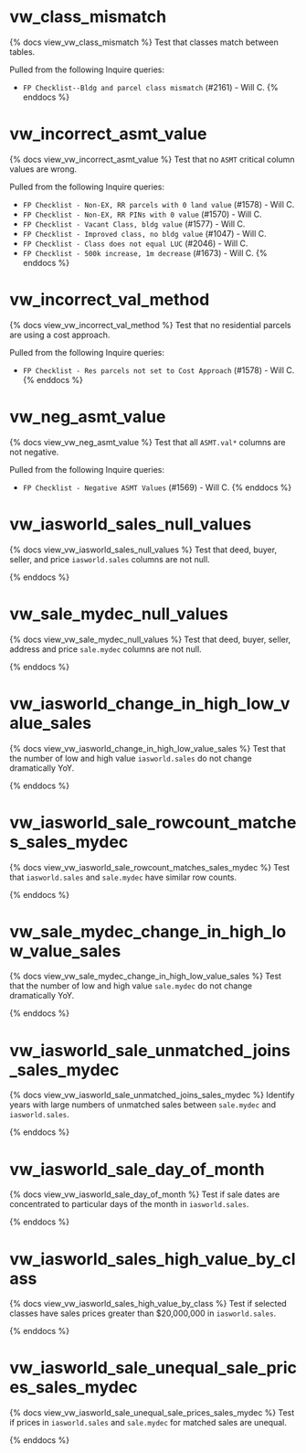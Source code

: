 # vw_class_mismatch

{% docs view_vw_class_mismatch %}
Test that classes match between tables.

Pulled from the following Inquire queries:

- `FP Checklist--Bldg and parcel class mismatch` (#2161) - Will C.
{% enddocs %}

# vw_incorrect_asmt_value

{% docs view_vw_incorrect_asmt_value %}
Test that no `ASMT` critical column values are wrong.

Pulled from the following Inquire queries:

- `FP Checklist - Non-EX, RR parcels with 0 land value` (#1578) - Will C.
- `FP Checklist - Non-EX, RR PINs with 0 value` (#1570) - Will C.
- `FP Checklist - Vacant Class, bldg value` (#1577) - Will C.
- `FP Checklist - Improved class, no bldg value` (#1047) - Will C.
- `FP Checklist - Class does not equal LUC` (#2046) - Will C.
- `FP Checklist - 500k increase, 1m decrease` (#1673) - Will C.
{% enddocs %}

# vw_incorrect_val_method

{% docs view_vw_incorrect_val_method %}
Test that no residential parcels are using a cost approach.

Pulled from the following Inquire queries:

- `FP Checklist - Res parcels not set to Cost Approach` (#1578) - Will C.
{% enddocs %}

# vw_neg_asmt_value

{% docs view_vw_neg_asmt_value %}
Test that all `ASMT.val*` columns are not negative.

Pulled from the following Inquire queries:

- `FP Checklist - Negative ASMT Values` (#1569) - Will C.
{% enddocs %}

# vw_iasworld_sales_null_values

{% docs view_vw_iasworld_sales_null_values %}
Test that deed, buyer, seller, and price `iasworld.sales` columns are not null.

{% enddocs %}

# vw_sale_mydec_null_values

{% docs view_vw_sale_mydec_null_values %}
Test that deed, buyer, seller, address and price `sale.mydec` columns are not
null.

{% enddocs %}

# vw_iasworld_change_in_high_low_value_sales

{% docs view_vw_iasworld_change_in_high_low_value_sales %}
Test that the number of low and high value `iasworld.sales` do not change
dramatically YoY.

{% enddocs %}

# vw_iasworld_sale_rowcount_matches_sales_mydec

{% docs view_vw_iasworld_sale_rowcount_matches_sales_mydec %}
Test that `iasworld.sales` and `sale.mydec` have similar row counts.

{% enddocs %}

# vw_sale_mydec_change_in_high_low_value_sales

{% docs view_vw_sale_mydec_change_in_high_low_value_sales %}
Test that the number of low and high value `sale.mydec` do not change
dramatically YoY.

{% enddocs %}

# vw_iasworld_sale_unmatched_joins_sales_mydec

{% docs view_vw_iasworld_sale_unmatched_joins_sales_mydec %}
Identify years with large numbers of unmatched sales between `sale.mydec` and
`iasworld.sales`.

{% enddocs %}

# vw_iasworld_sale_day_of_month

{% docs view_vw_iasworld_sale_day_of_month %}
Test if sale dates are concentrated to particular days of the month in
`iasworld.sales`.

{% enddocs %}

# vw_iasworld_sales_high_value_by_class

{% docs view_vw_iasworld_sales_high_value_by_class %}
Test if selected classes have sales prices greater than $20,000,000 in
`iasworld.sales`.

{% enddocs %}

# vw_iasworld_sale_unequal_sale_prices_sales_mydec

{% docs view_vw_iasworld_sale_unequal_sale_prices_sales_mydec %}
Test if prices in `iasworld.sales` and `sale.mydec` for matched sales are
unequal.

{% enddocs %}
